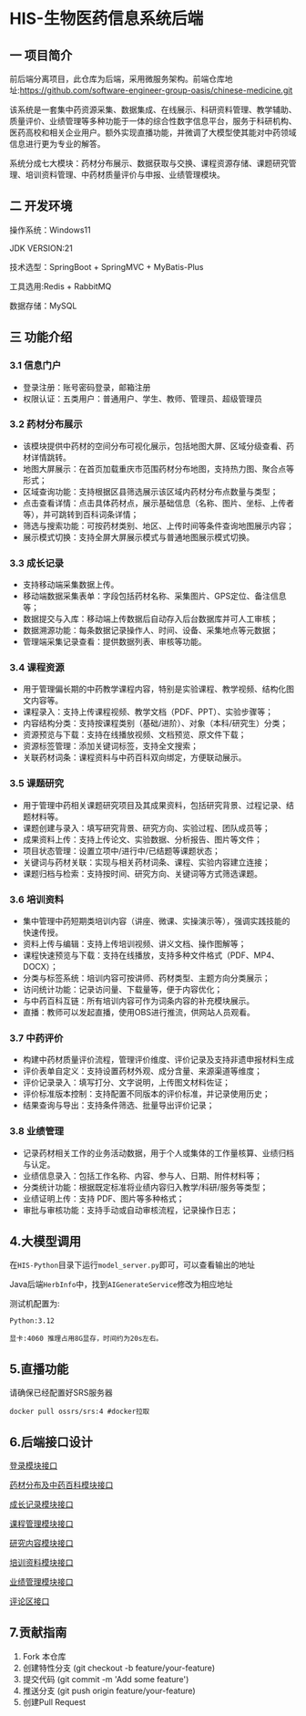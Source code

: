 # HIS-生物医药信息系统后端
## 一 项目简介
前后端分离项目，此仓库为后端，采用微服务架构。前端仓库地址:https://github.com/software-engineer-group-oasis/chinese-medicine.git

该系统是一套集中药资源采集、数据集成、在线展示、科研资料管理、教学辅助、质量评价、业绩管理等多种功能于一体的综合性数字信息平台，服务于科研机构、医药高校和相关企业用户。额外实现直播功能，并微调了大模型使其能对中药领域信息进行更为专业的解答。

系统分成七大模块：药材分布展示、数据获取与交换、课程资源存储、课题研究管理、培训资料管理、中药材质量评价与申报、业绩管理模块。

## 二 开发环境
操作系统：Windows11

JDK VERSION:21

技术选型：SpringBoot + SpringMVC + MyBatis-Plus

工具选用:Redis + RabbitMQ

数据存储：MySQL

## 三 功能介绍
### 3.1 信息门户
- 登录注册：账号密码登录，邮箱注册
- 权限认证：五类用户：普通用户、学生、教师、管理员、超级管理员
### 3.2	药材分布展示
- 该模块提供中药材的空间分布可视化展示，包括地图大屏、区域分级查看、药材详情跳转。
- 地图大屏展示：在首页加载重庆市范围药材分布地图，支持热力图、聚合点等形式；
- 区域查询功能：支持根据区县筛选展示该区域内药材分布点数量与类型；
- 点击查看详情：点击具体药材点，展示基础信息（名称、图片、坐标、上传者等），并可跳转到百科词条详情；
- 筛选与搜索功能：可按药材类别、地区、上传时间等条件查询地图展示内容；
- 展示模式切换：支持全屏大屏展示模式与普通地图展示模式切换。
### 3.3	成长记录
- 支持移动端采集数据上传。
- 移动端数据采集表单：字段包括药材名称、采集图片、GPS定位、备注信息等；
- 数据提交与入库：移动端上传数据后自动存入后台数据库并可人工审核；
- 数据溯源功能：每条数据记录操作人、时间、设备、采集地点等元数据；
- 管理端采集记录查看：提供数据列表、审核等功能。
### 3.4 课程资源
- 用于管理偏长期的中药教学课程内容，特别是实验课程、教学视频、结构化图文内容等。
- 课程录入：支持上传课程视频、教学文档（PDF、PPT）、实验步骤等；
- 内容结构分类：支持按课程类别（基础/进阶）、对象（本科/研究生）分类；
- 资源预览与下载：支持在线播放视频、文档预览、原文件下载；
- 资源标签管理：添加关键词标签，支持全文搜索；
- 关联药材词条：课程资料与中药百科双向绑定，方便联动展示。
### 3.5	课题研究
- 用于管理中药相关课题研究项目及其成果资料，包括研究背景、过程记录、结题材料等。
- 课题创建与录入：填写研究背景、研究方向、实验过程、团队成员等；
- 成果资料上传：支持上传论文、实验数据、分析报告、图片等文件；
- 项目状态管理：设置立项中/进行中/已结题等课题状态；
- 关键词与药材关联：实现与相关药材词条、课程、实验内容建立连接；
- 课题归档与检索：支持按时间、研究方向、关键词等方式筛选课题。
### 3.6	培训资料
- 集中管理中药短期类培训内容（讲座、微课、实操演示等），强调实践技能的快速传授。
- 资料上传与编辑：支持上传培训视频、讲义文档、操作图解等；
- 课程快速预览与下载：支持在线播放，支持多种文件格式（PDF、MP4、DOCX）；
- 分类与标签系统：培训内容可按讲师、药材类型、主题方向分类展示；
- 访问统计功能：记录访问量、下载量等，便于内容优化；
- 与中药百科互链：所有培训内容可作为词条内容的补充模块展示。
- 直播：教师可以发起直播，使用OBS进行推流，供网站人员观看。
### 3.7	中药评价
- 构建中药材质量评价流程，管理评价维度、评价记录及支持非遗申报材料生成
- 评价表单自定义：支持设置药材外观、成分含量、来源渠道等维度；
- 评价记录录入：填写打分、文字说明，上传图文材料佐证；
- 评价标准版本控制：支持配置不同版本的评价标准，并记录使用历史；
- 结果查询与导出：支持条件筛选、批量导出评价记录；
### 3.8	业绩管理
- 记录药材相关工作的业务活动数据，用于个人或集体的工作量核算、业绩归档与认定。
- 业绩信息录入：包括工作名称、内容、参与人、日期、附件材料等；
- 分类统计功能：根据既定标准将业绩内容归入教学/科研/服务等类型；
- 业绩证明上传：支持 PDF、图片等多种格式；
- 审批与审核功能：支持手动或自动审核流程，记录操作日志；

## 4.大模型调用
在`HIS-Python`目录下运行`model_server.py`即可，可以查看输出的地址

Java后端`HerbInfo`中，找到`AIGenerateService`修改为相应地址

测试机配置为:

    Python:3.12

    显卡:4060 推理占用8G显存，时间约为20s左右。
## 5.直播功能
请确保已经配置好SRS服务器

    docker pull ossrs/srs:4 #docker拉取

## 6.后端接口设计
[登录模块接口](API/0登录模块接口设计.md)

[药材分布及中药百科模块接口](API/1药材分布与中药百科模块接口设计.md)

[成长记录模块接口](API/2生长记录模块接口设计.md)

[课程管理模块接口](API/3课程管理设计.md)

[研究内容模块接口](API/4研究内容模块接口设计.md)

[培训资料模块接口](API/5培训资料模块接口设计.md)

[业绩管理模块接口](API/6业绩管理接口设计.md)

[评论区接口](API/7评论区(敏感词)模块接口设计%20.md)

## 7.贡献指南
1. Fork 本仓库
2. 创建特性分支 (git checkout -b feature/your-feature)
3. 提交代码 (git commit -m 'Add some feature')
4. 推送分支 (git push origin feature/your-feature)
5. 创建Pull Request